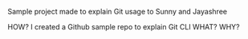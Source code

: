 Sample project made to explain Git usage to Sunny and Jayashree

HOW? I created a Github sample repo to explain Git CLI
WHAT? 
WHY?